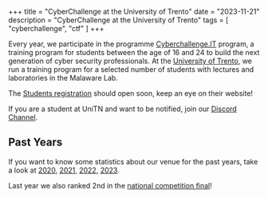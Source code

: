 +++
title = "CyberChallenge at the University of Trento"
date = "2023-11-21"
description = "CyberChallenge at the University of Trento"
tags = [
    "cyberchallenge",
    "ctf"
]
+++

Every year, we participate in the programme [Cyberchallenge.IT](https://cyberchallenge.it/) program, a training program for students between the age of 16 and 24 to build the next generation of cyber security professionals.
At the [University of Trento](https://cyberchallenge.it/venues/unitn), we run a training program for a selected number of students with lectures and laboratories in the Malaware Lab.

The [Students registration](https://cyberchallenge.it/students) should open soon, keep an eye on their website!

If you are a student at UniTN and want to be notified, join our [Discord Channel](https://discord.gg/BTXZ7EFM5Y).

## Past Years

If you want to know some statistics about our venue for the past years, take a look at [2020](https://cyberchallenge.it/stats/2020/unitn), [2021](https://cyberchallenge.it/stats/2021/unitn), [2022](https://cyberchallenge.it/stats/2022/unitn), [2023](https://cyberchallenge.it/stats/2023/unitn).

Last year we also ranked 2nd in the [national competition final](https://cyberchallenge.it/halloffame/2023)!
